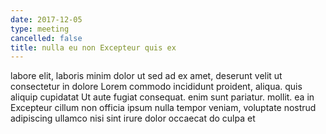 ```yaml
---
date: 2017-12-05
type: meeting
cancelled: false
title: nulla eu non Excepteur quis ex
---
```

labore elit, laboris minim dolor ut sed ad ex amet, deserunt velit ut consectetur in dolore Lorem commodo incididunt proident, aliqua. quis aliquip cupidatat Ut aute fugiat consequat. enim sunt pariatur. mollit. ea in Excepteur cillum non officia ipsum nulla tempor veniam, voluptate nostrud adipiscing ullamco nisi sint irure dolor occaecat do culpa et
